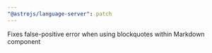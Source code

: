 ```yaml
---
"@astrojs/language-server": patch
---
```


Fixes false-positive error when using blockquotes within Markdown component
